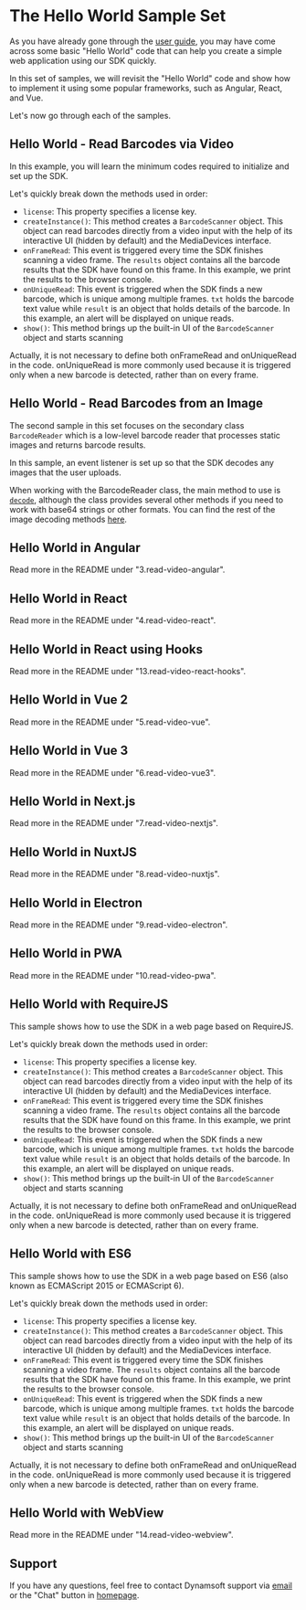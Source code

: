 # The Hello World Sample Set

As you have already gone through the [user guide](https://www.dynamsoft.com/barcode-reader/programming/javascript/user-guide/?ver=latest#getting-started---hello-world), you may have come across some basic "Hello World" code that can help you create a simple web application using our SDK quickly.

In this set of samples, we will revisit the "Hello World" code and show how to implement it using some popular frameworks, such as Angular, React, and Vue.

Let's now go through each of the samples.

## Hello World - Read Barcodes via Video

In this example, you will learn the minimum codes required to initialize and set up the SDK.

Let's quickly break down the methods used in order:

* `license`: This property specifies a license key.
* `createInstance()`: This method creates a `BarcodeScanner` object. This object can read barcodes directly from a video input with the help of its interactive UI (hidden by default) and the MediaDevices interface.
* `onFrameRead`: This event is triggered every time the SDK finishes scanning a video frame. The `results` object contains all the barcode results that the SDK have found on this frame. In this example, we print the results to the browser console.
* `onUniqueRead`: This event is triggered when the SDK finds a new barcode, which is unique among multiple frames. `txt` holds the barcode text value while `result` is an object that holds details of the barcode. In this example, an alert will be displayed on unique reads.
* `show()`: This method brings up the built-in UI of the `BarcodeScanner` object and starts scanning

Actually, it is not necessary to define both onFrameRead and onUniqueRead in the code. onUniqueRead is more commonly used because it is triggered only when a new barcode is detected, rather than on every frame.

## Hello World - Read Barcodes from an Image

The second sample in this set focuses on the secondary class `BarcodeReader` which is a low-level barcode reader that processes static images and returns barcode results.

In this sample, an event listener is set up so that the SDK decodes any images that the user uploads.

When working with the BarcodeReader class, the main method to use is [`decode`](https://www.dynamsoft.com/barcode-reader/programming/javascript/api-reference/BarcodeReader.html?ver=latest#decode), although the class provides several other methods if you need to work with base64 strings or other formats. You can find the rest of the image decoding methods [here](https://www.dynamsoft.com/barcode-reader/programming/javascript/api-reference/BarcodeReader.html?ver=latest#decode-barcodes).

## Hello World in Angular

Read more in the README under "3.read-video-angular".

## Hello World in React

Read more in the README under "4.read-video-react".

## Hello World in React using Hooks

Read more in the README under "13.read-video-react-hooks".

## Hello World in Vue 2

Read more in the README under "5.read-video-vue".

## Hello World in Vue 3

Read more in the README under "6.read-video-vue3".

## Hello World in Next.js

Read more in the README under "7.read-video-nextjs".

## Hello World in NuxtJS

Read more in the README under "8.read-video-nuxtjs".

## Hello World in Electron

Read more in the README under "9.read-video-electron".

## Hello World in PWA

Read more in the README under "10.read-video-pwa".

## Hello World with RequireJS

This sample shows how to use the SDK in a web page based on RequireJS.

Let's quickly break down the methods used in order:

* `license`: This property specifies a license key.
* `createInstance()`: This method creates a `BarcodeScanner` object. This object can read barcodes directly from a video input with the help of its interactive UI (hidden by default) and the MediaDevices interface.
* `onFrameRead`: This event is triggered every time the SDK finishes scanning a video frame. The `results` object contains all the barcode results that the SDK have found on this frame. In this example, we print the results to the browser console.
* `onUniqueRead`: This event is triggered when the SDK finds a new barcode, which is unique among multiple frames. `txt` holds the barcode text value while `result` is an object that holds details of the barcode. In this example, an alert will be displayed on unique reads.
* `show()`: This method brings up the built-in UI of the `BarcodeScanner` object and starts scanning

Actually, it is not necessary to define both onFrameRead and onUniqueRead in the code. onUniqueRead is more commonly used because it is triggered only when a new barcode is detected, rather than on every frame.

## Hello World with ES6

This sample shows how to use the SDK in a web page based on ES6 (also known as ECMAScript 2015 or ECMAScript 6).

Let's quickly break down the methods used in order:

* `license`: This property specifies a license key.
* `createInstance()`: This method creates a `BarcodeScanner` object. This object can read barcodes directly from a video input with the help of its interactive UI (hidden by default) and the MediaDevices interface.
* `onFrameRead`: This event is triggered every time the SDK finishes scanning a video frame. The `results` object contains all the barcode results that the SDK have found on this frame. In this example, we print the results to the browser console.
* `onUniqueRead`: This event is triggered when the SDK finds a new barcode, which is unique among multiple frames. `txt` holds the barcode text value while `result` is an object that holds details of the barcode. In this example, an alert will be displayed on unique reads.
* `show()`: This method brings up the built-in UI of the `BarcodeScanner` object and starts scanning

Actually, it is not necessary to define both onFrameRead and onUniqueRead in the code. onUniqueRead is more commonly used because it is triggered only when a new barcode is detected, rather than on every frame.

## Hello World with WebView

Read more in the README under "14.read-video-webview".

## Support

If you have any questions, feel free to contact Dynamsoft support via [email](mailto:support@dynamsoft.com) or the "Chat" button in [homepage](https://www.dynamsoft.com/barcode-reader/sdk-javascript/).
